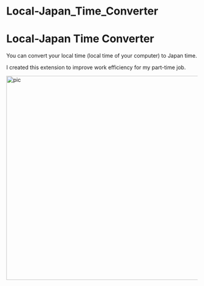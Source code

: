 # Local-Japan_Time_Converter

<h1>Local-Japan Time Converter</h1>
<p>You can convert your local time (local time of your computer) to Japan time.</p>
<p>I created this extension to improve work efficiency for my part-time job.</p>

<img width="539" alt="pic" src="https://user-images.githubusercontent.com/105990444/185681406-f1ae6438-9ebd-4dc9-b7bf-5c92f5125516.png">

